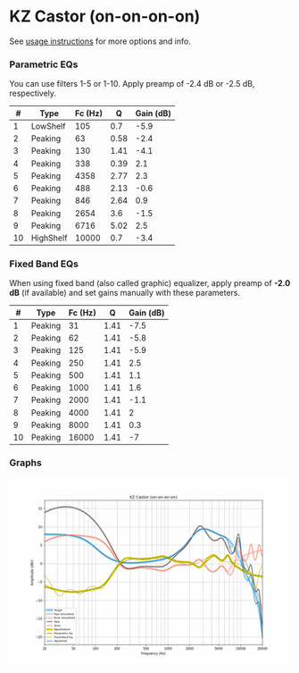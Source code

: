 # KZ Castor (on-on-on-on)
See [usage instructions](https://github.com/jaakkopasanen/AutoEq#usage) for more options and info.

### Parametric EQs
You can use filters 1-5 or 1-10. Apply preamp of -2.4 dB or -2.5 dB, respectively.

|   # | Type      |   Fc (Hz) |    Q |   Gain (dB) |
|-----|-----------|-----------|------|-------------|
|   1 | LowShelf  |       105 | 0.7  |        -5.9 |
|   2 | Peaking   |        63 | 0.58 |        -2.4 |
|   3 | Peaking   |       130 | 1.41 |        -4.1 |
|   4 | Peaking   |       338 | 0.39 |         2.1 |
|   5 | Peaking   |      4358 | 2.77 |         2.3 |
|   6 | Peaking   |       488 | 2.13 |        -0.6 |
|   7 | Peaking   |       846 | 2.64 |         0.9 |
|   8 | Peaking   |      2654 | 3.6  |        -1.5 |
|   9 | Peaking   |      6716 | 5.02 |         2.5 |
|  10 | HighShelf |     10000 | 0.7  |        -3.4 |

### Fixed Band EQs
When using fixed band (also called graphic) equalizer, apply preamp of **-2.0 dB** (if available) and set gains manually with these parameters.

|   # | Type    |   Fc (Hz) |    Q |   Gain (dB) |
|-----|---------|-----------|------|-------------|
|   1 | Peaking |        31 | 1.41 |        -7.5 |
|   2 | Peaking |        62 | 1.41 |        -5.8 |
|   3 | Peaking |       125 | 1.41 |        -5.9 |
|   4 | Peaking |       250 | 1.41 |         2.5 |
|   5 | Peaking |       500 | 1.41 |         1.1 |
|   6 | Peaking |      1000 | 1.41 |         1.6 |
|   7 | Peaking |      2000 | 1.41 |        -1.1 |
|   8 | Peaking |      4000 | 1.41 |         2   |
|   9 | Peaking |      8000 | 1.41 |         0.3 |
|  10 | Peaking |     16000 | 1.41 |        -7   |

### Graphs
![](./KZ%20Castor%20(on-on-on-on).png)
